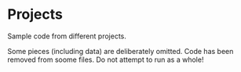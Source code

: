 # Projects
Sample code from different projects.

Some pieces (including data) are deliberately omitted.
Code has been removed from soome files.
Do not attempt to run as a whole!
